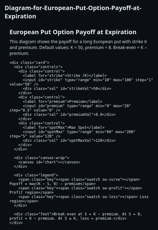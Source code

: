 # Diagram-for-European-Put-Option-Payoff-at-Expiration
<!DOCTYPE html>
<html lang="en">
<head>
<meta charset="utf-8" />
<meta name="viewport" content="width=device-width, initial-scale=1" />
<title>European Put Option Payoff Diagram</title>
<style>
  :root {
    --bg: #0b0f14;
    --panel: #121821;
    --grid: #233041;
    --axis: #9fb3c8;
    --curve: #4dd0e1;
    --loss: #ef5350;
    --profit: #66bb6a;
    --text: #e3eef9;
    --accent: #ffd166;
  }
  html, body {
    height: 100%;
    background: var(--bg);
    color: var(--text);
    font-family: system-ui, -apple-system, Segoe UI, Roboto, Helvetica, Arial, "Apple Color Emoji", "Segoe UI Emoji";
    margin: 0;
  }
  .wrap {
    max-width: 900px;
    margin: 0 auto;
    padding: 16px;
  }
  h1 {
    font-size: 1.25rem;
    margin: 0 0 8px;
  }
  p {
    margin: 6px 0 14px;
    color: #cdd9e5;
  }
  .card {
    background: var(--panel);
    border: 1px solid #1c2633;
    border-radius: 12px;
    padding: 12px;
    box-shadow: 0 4px 16px rgba(0,0,0,0.25);
  }
  .controls {
    display: grid;
    grid-template-columns: repeat(3, minmax(0, 1fr));
    gap: 8px;
    margin-bottom: 12px;
  }
  .control {
    display: flex;
    align-items: center;
    gap: 8px;
    background: #0f1520;
    border: 1px solid #1f2a3a;
    border-radius: 8px;
    padding: 8px;
  }
  .control label {
    font-size: 0.9rem;
    white-space: nowrap;
  }
  .control input {
    width: 100%;
    accent-color: var(--accent);
  }
  .control .val {
    min-width: 44px;
    text-align: right;
    font-variant-numeric: tabular-nums;
  }
  .canvas-wrap {
    position: relative;
    width: 100%;
    aspect-ratio: 16 / 9;
    background: linear-gradient(180deg, #0e1522, #0b0f14);
    border: 1px solid #1f2a3a;
    border-radius: 12px;
    overflow: hidden;
  }
  canvas {
    width: 100%;
    height: 100%;
    display: block;
  }
  .legend {
    display: flex;
    flex-wrap: wrap;
    gap: 8px 16px;
    margin-top: 10px;
    font-size: 0.95rem;
  }
  .key {
    display: inline-flex;
    align-items: center;
    gap: 6px;
  }
  .swatch {
    width: 14px; height: 14px; border-radius: 3px;
  }
  .sw-curve { background: var(--curve); }
  .sw-profit { background: var(--profit); }
  .sw-loss { background: var(--loss); }
  .foot {
    font-size: 0.9rem;
    color: #b9c6d6;
    margin-top: 8px;
  }
  @media (max-width: 640px) {
    .controls { grid-template-columns: 1fr; }
    h1 { font-size: 1.1rem; }
  }
</style>
</head>
<body>
  <div class="wrap">
    <h1>European Put Option Payoff at Expiration</h1>
    <p>This diagram shows the payoff for a long European put with strike K and premium. Default values: K = 50, premium = 8. Break-even = K − premium.</p>

    <div class="card">
      <div class="controls">
        <div class="control">
          <label for="strike">Strike (K)</label>
          <input id="strike" type="range" min="10" max="100" step="1" value="50" />
          <div class="val" id="strikeVal">50</div>
        </div>
        <div class="control">
          <label for="premium">Premium</label>
          <input id="premium" type="range" min="0" max="20" step="0.5" value="8" />
          <div class="val" id="premiumVal">8.0</div>
        </div>
        <div class="control">
          <label for="spotMax">Max Spot</label>
          <input id="spotMax" type="range" min="60" max="200" step="5" value="120" />
          <div class="val" id="spotMaxVal">120</div>
        </div>
      </div>

      <div class="canvas-wrap">
        <canvas id="chart"></canvas>
      </div>

      <div class="legend">
        <span class="key"><span class="swatch sw-curve"></span> Payoff = max(K − S, 0) − premium</span>
        <span class="key"><span class="swatch sw-profit"></span> Profit region</span>
        <span class="key"><span class="swatch sw-loss"></span> Loss region</span>
      </div>

      <div class="foot">Break-even at S = K − premium. At S = 0, profit ≈ K − premium. At S ≥ K, loss = premium.</div>
    </div>
  </div>

<script>
(function() {
  const canvas = document.getElementById('chart');
  const ctx = canvas.getContext('2d');

  const strikeEl = document.getElementById('strike');
  const premiumEl = document.getElementById('premium');
  const spotMaxEl = document.getElementById('spotMax');

  const strikeVal = document.getElementById('strikeVal');
  const premiumVal = document.getElementById('premiumVal');
  const spotMaxVal = document.getElementById('spotMaxVal');

  function updateVals() {
    strikeVal.textContent = Number(strikeEl.value).toFixed(0);
    premiumVal.textContent = Number(premiumEl.value).toFixed(1);
    spotMaxVal.textContent = Number(spotMaxEl.value).toFixed(0);
  }

  function dprResize() {
    const dpr = Math.max(1, Math.min(3, window.devicePixelRatio || 1));
    const rect = canvas.getBoundingClientRect();
    canvas.width = Math.round(rect.width * dpr);
    canvas.height = Math.round(rect.height * dpr);
    ctx.setTransform(dpr, 0, 0, dpr, 0, 0); // scale drawing back to CSS pixels
  }

  function payoffPut(S, K, premium) {
    return Math.max(K - S, 0) - premium;
  }

  function draw() {
    updateVals();
    dprResize();

    const W = canvas.clientWidth;
    const H = canvas.clientHeight;

    // Margins for axes
    const m = { left: 48, right: 16, top: 16, bottom: 36 };

    const K = Number(strikeEl.value);
    const premium = Number(premiumEl.value);
    const Smax = Number(spotMaxEl.value);
    const Smin = 0;

    // Choose y-range to include min loss (-premium) and max profit (K - premium)
    const yMin = Math.min(-premium * 1.2, -1); // ensure some space below
    const yMax = Math.max(K - premium, 10); // ensure space above
    const xMin = Smin;
    const xMax = Smax;

    // Helpers
    const plotW = W - m.left - m.right;
    const plotH = H - m.top - m.bottom;
    const xScale = (x) => m.left + (x - xMin) / (xMax - xMin) * plotW;
    const yScale = (y) => m.top + (yMax - y) / (yMax - yMin) * plotH;

    // Background
    ctx.clearRect(0, 0, W, H);
    ctx.fillStyle = getComputedStyle(document.documentElement).getPropertyValue('--panel');
    ctx.fillRect(0, 0, W, H);

    // Grid
    ctx.strokeStyle = getComputedStyle(document.documentElement).getPropertyValue('--grid');
    ctx.lineWidth = 1;
    ctx.beginPath();
    const gridXTicks = 8;
    const gridYTicks = 6;
    for (let i = 0; i <= gridXTicks; i++) {
      const x = xScale(xMin + (i / gridXTicks) * (xMax - xMin));
      ctx.moveTo(x, m.top); ctx.lineTo(x, H - m.bottom);
    }
    for (let j = 0; j <= gridYTicks; j++) {
      const y = yScale(yMin + (j / gridYTicks) * (yMax - yMin));
      ctx.moveTo(m.left, y); ctx.lineTo(W - m.right, y);
    }
    ctx.stroke();

    // Axes
    const axisColor = getComputedStyle(document.documentElement).getPropertyValue('--axis');
    ctx.strokeStyle = axisColor;
    ctx.lineWidth = 1.5;
    // X-axis at y=0
    const xAxisY = yScale(0);
    ctx.beginPath();
    ctx.moveTo(m.left, xAxisY); ctx.lineTo(W - m.right, xAxisY);
    ctx.stroke();
    // Y-axis at S=0
    ctx.beginPath();
    ctx.moveTo(m.left, m.top); ctx.lineTo(m.left, H - m.bottom);
    ctx.stroke();

    // Labels
    ctx.fillStyle = axisColor;
    ctx.font = '12px system-ui, -apple-system, Segoe UI, Roboto, Helvetica, Arial';
    ctx.textAlign = 'center';
    ctx.textBaseline = 'top';
    // X ticks and labels
    const xTicks = 8;
    for (let i = 0; i <= xTicks; i++) {
      const S = xMin + (i / xTicks) * (xMax - xMin);
      const x = xScale(S);
      ctx.fillText(S.toFixed(0), x, H - m.bottom + 6);
    }
    // Y ticks and labels
    ctx.textAlign = 'right';
    ctx.textBaseline = 'middle';
    const yTicks = 6;
    for (let j = 0; j <= yTicks; j++) {
      const yVal = yMin + (j / yTicks) * (yMax - yMin);
      const y = yScale(yVal);
      ctx.fillText(yVal.toFixed(0), m.left - 6, y);
    }
    // Axis titles
    ctx.save();
    ctx.fillStyle = '#cfd9e8';
    ctx.textAlign = 'center';
    ctx.textBaseline = 'bottom';
    ctx.fillText('Underlying Price S', (m.left + W - m.right) / 2, H - 4);
    ctx.translate(12, (m.top + H - m.bottom) / 2);
    ctx.rotate(-Math.PI / 2);
    ctx.fillText('Profit / Loss at Expiration', 0, 0);
    ctx.restore();

    // Break-even
    const breakeven = K - premium;
    const beX = xScale(Math.max(xMin, Math.min(xMax, breakeven)));
    ctx.strokeStyle = 'rgba(255, 209, 102, 0.7)';
    ctx.setLineDash([6, 6]);
    ctx.beginPath();
    ctx.moveTo(beX, m.top);
    ctx.lineTo(beX, H - m.bottom);
    ctx.stroke();
    ctx.setLineDash([]);
    ctx.fillStyle = getComputedStyle(document.documentElement).getPropertyValue('--accent');
    ctx.textAlign = 'center';
    ctx.textBaseline = 'bottom';
    if (breakeven >= xMin && breakeven <= xMax) {
      ctx.fillText('Break-even S = ' + breakeven.toFixed(2), beX, xAxisY - 6);
    }

    // Strike line
    const kX = xScale(K);
    ctx.strokeStyle = 'rgba(159, 179, 200, 0.6)';
    ctx.setLineDash([4, 6]);
    ctx.beginPath();
    ctx.moveTo(kX, m.top);
    ctx.lineTo(kX, H - m.bottom);
    ctx.stroke();
    ctx.setLineDash([]);
    ctx.fillStyle = '#b7c6d9';
    ctx.textAlign = 'left';
    ctx.textBaseline = 'top';
    if (K >= xMin && K <= xMax) {
      ctx.fillText('Strike K = ' + K.toFixed(0), kX + 6, m.top + 6);
    }

    // Premium loss line at y = -premium
    const premY = yScale(-premium);
    ctx.strokeStyle = 'rgba(239, 83, 80, 0.6)';
    ctx.setLineDash([4, 6]);
    ctx.beginPath();
    ctx.moveTo(m.left, premY);
    ctx.lineTo(W - m.right, premY);
    ctx.stroke();
    ctx.setLineDash([]);
    ctx.fillStyle = '#ef9a9a';
    ctx.textAlign = 'right';
    ctx.textBaseline = 'bottom';
    ctx.fillText('Max loss = premium = ' + premium.toFixed(2), W - m.right - 6, premY - 4);

    // Payoff curve points
    const pts = [];
    const N = Math.max(200, Math.floor(plotW)); // smooth
    for (let i = 0; i <= N; i++) {
      const S = xMin + (i / N) * (xMax - xMin);
      const y = payoffPut(S, K, premium);
      pts.push({ x: xScale(S), y: yScale(y), S, yVal: y });
    }

    // Fill profit/loss regions under curve relative to y=0
    // Profit region where payoff > 0 and S < break-even
    ctx.beginPath();
    let started = false;
    for (let i = 0; i < pts.length; i++) {
      const p = pts[i];
      if (p.yVal > 0) {
        if (!started) {
          ctx.moveTo(p.x, yScale(0));
          started = true;
        }
        ctx.lineTo(p.x, p.y);
      } else if (started) {
        ctx.lineTo(p.x, yScale(0));
        ctx.closePath();
        break;
      }
    }
    ctx.fillStyle = 'rgba(102, 187, 106, 0.25)';
    ctx.fill();

    // Loss region where payoff < 0
    ctx.beginPath();
    // Start from left at S = 0 up to rightmost
    ctx.moveTo(pts[0].x, yScale(0));
    for (let i = 0; i < pts.length; i++) {
      const p = pts[i];
      const y0 = Math.min(p.y, yScale(0));
      ctx.lineTo(p.x, y0);
    }
    ctx.lineTo(pts[pts.length - 1].x, yScale(0));
    ctx.closePath();
    ctx.fillStyle = 'rgba(239, 83, 80, 0.18)';
    ctx.fill();

    // Payoff curve
    ctx.strokeStyle = getComputedStyle(document.documentElement).getPropertyValue('--curve');
    ctx.lineWidth = 2.5;
    ctx.beginPath();
    for (let i = 0; i < pts.length; i++) {
      const p = pts[i];
      if (i === 0) ctx.moveTo(p.x, p.y);
      else ctx.lineTo(p.x, p.y);
    }
    ctx.stroke();

    // Markers at notable points: (S=0, profit=K-premium), (S=K, -premium)
    const yAt0 = yScale(K - premium);
    const yAtK = yScale(-premium);
    const r = 4;
    // S=0
    ctx.fillStyle = '#ffffff';
    ctx.beginPath(); ctx.arc(xScale(0), yAt0, r, 0, Math.PI*2); ctx.fill();
    ctx.fillStyle = '#cfd9e8';
    ctx.textAlign = 'left'; ctx.textBaseline = 'bottom';
    ctx.fillText(`S=0, Profit=${(K - premium).toFixed(2)}`, xScale(0) + 6, yAt0 - 6);
    // S=K
    ctx.fillStyle = '#ffffff';
    ctx.beginPath(); ctx.arc(kX, yAtK, r, 0, Math.PI*2); ctx.fill();
    ctx.fillStyle = '#cfd9e8';
    ctx.textAlign = 'left'; ctx.textBaseline = 'top';
    ctx.fillText(`S=K, Profit=${(-premium).toFixed(2)}`, kX + 6, yAtK + 6);

    // Tooltip interaction
    setupTooltip(pts, xScale, yScale, xMin, xMax);
  }

  // Tooltip
  let tipEl;
  function setupTooltip(pts, xScale, yScale, xMin, xMax) {
    if (!tipEl) {
      tipEl = document.createElement('div');
      tipEl.style.position = 'absolute';
      tipEl.style.pointerEvents = 'none';
      tipEl.style.background = 'rgba(10,16,24,0.9)';
      tipEl.style.border = '1px solid #2a3a52';
      tipEl.style.color = '#e6eef7';
      tipEl.style.padding = '6px 8px';
      tipEl.style.borderRadius = '8px';
      tipEl.style.fontSize = '12px';
      tipEl.style.whiteSpace = 'nowrap';
      tipEl.style.transform = 'translate(-50%, -120%)';
      tipEl.style.display = 'none';
      canvas.parentElement.appendChild(tipEl);

      canvas.addEventListener('mouseleave', () => tipEl.style.display = 'none');
      canvas.addEventListener('mousemove', (e) => {
        const rect = canvas.getBoundingClientRect();
        const x = e.clientX - rect.left;
        const W = canvas.clientWidth;
        const H = canvas.clientHeight;
        const m = { left: 48, right: 16, top: 16, bottom: 36 };
        const plotW = W - m.left - m.right;
        const plotH = H - m.top - m.bottom;

        // Invert x to S
        const S = xMin + ((x - m.left) / plotW) * (xMax - xMin);
        if (S < xMin || S > xMax) { tipEl.style.display = 'none'; return; }

        // Find nearest point
        let nearest = pts[0];
        let best = Infinity;
        for (const p of pts) {
          const dx = Math.abs(p.x - x);
          if (dx < best) { best = dx; nearest = p; }
        }

        tipEl.style.display = 'block';
        tipEl.textContent = `S=${nearest.S.toFixed(2)} | Payoff=${nearest.yVal.toFixed(2)}`;
        tipEl.style.left = nearest.x + 'px';
        tipEl.style.top = nearest.y + 'px';
      });
    }
  }

  // Wire controls
  [strikeEl, premiumEl, spotMaxEl].forEach(el => el.addEventListener('input', draw));
  window.addEventListener('resize', draw);

  // Initial draw
  draw();
})();
</script>
</body>
</html>
